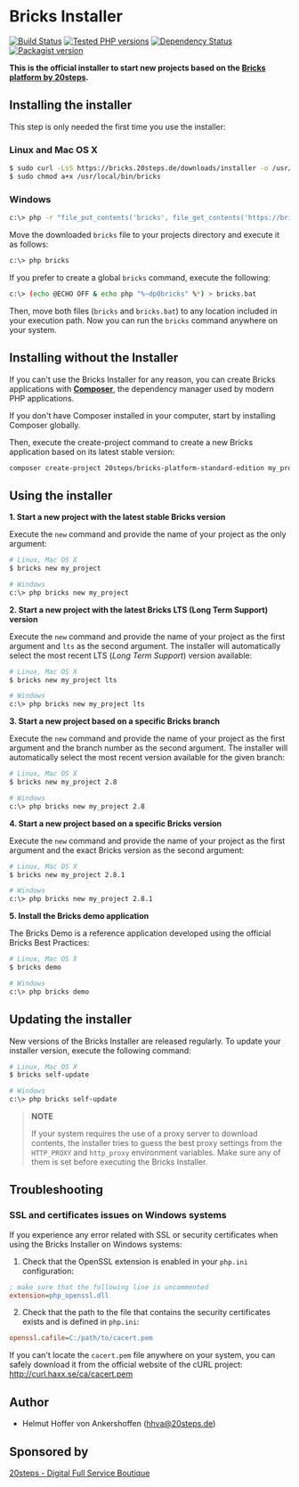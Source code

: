 Bricks Installer
=================

[![Build Status](https://travis-ci.org/20steps/bricks-installer.svg?branch=master)](https://travis-ci.org/20steps/bricks-installer)
[![Tested PHP versions](http://php-eye.com/badge/20steps/bricks-installer/tested.svg)](https://travis-ci.org/20steps/bricks-installer)
[![Dependency Status](https://www.versioneye.com/user/projects/58542d53ad9aa2003316bc27/badge.svg?style=flat-square)](https://www.versioneye.com/user/projects/58542d53ad9aa2003316bc27)
[![Packagist version](https://img.shields.io/packagist/v/20steps/bricks-installer.svg)](https://packagist.org/packages/20steps/bricks-installer)

**This is the official installer to start new projects based on the [**Bricks platform by 20steps**][1].**

Installing the installer
------------------------

This step is only needed the first time you use the installer:

### Linux and Mac OS X

```bash
$ sudo curl -LsS https://bricks.20steps.de/downloads/installer -o /usr/local/bin/bricks
$ sudo chmod a+x /usr/local/bin/bricks
```

### Windows

```bash
c:\> php -r "file_put_contents('bricks', file_get_contents('https://bricks.20steps.de/downloads/installer'));"
```

Move the downloaded `bricks` file to your projects directory and execute
it as follows:

```bash
c:\> php bricks
```

If you prefer to create a global `bricks` command, execute the following:

```bash
c:\> (echo @ECHO OFF & echo php "%~dp0bricks" %*) > bricks.bat
```

Then, move both files (`bricks` and `bricks.bat`) to any location included
in your execution path. Now you can run the `bricks` command anywhere on your
system.

Installing without the Installer
--------------------------------

If you can't use the Bricks Installer for any reason, you can create Bricks applications with [**Composer**][2], the dependency manager used by modern PHP applications.

If you don't have Composer installed in your computer, start by installing Composer globally. 

Then, execute the create-project command to create a new Bricks application based on its latest stable version:

```bash
composer create-project 20steps/bricks-platform-standard-edition my_project_name
```
 
Using the installer
-------------------

**1. Start a new project with the latest stable Bricks version**

Execute the `new` command and provide the name of your project as the only
argument:

```bash
# Linux, Mac OS X
$ bricks new my_project

# Windows
c:\> php bricks new my_project
```

**2. Start a new project with the latest Bricks LTS (Long Term Support) version**

Execute the `new` command and provide the name of your project as the first
argument and `lts` as the second argument. The installer will automatically
select the most recent LTS (*Long Term Support*) version available:

```bash
# Linux, Mac OS X
$ bricks new my_project lts

# Windows
c:\> php bricks new my_project lts
```

**3. Start a new project based on a specific Bricks branch**

Execute the `new` command and provide the name of your project as the first
argument and the branch number as the second argument. The installer will
automatically select the most recent version available for the given branch:

```bash
# Linux, Mac OS X
$ bricks new my_project 2.8

# Windows
c:\> php bricks new my_project 2.8
```

**4. Start a new project based on a specific Bricks version**

Execute the `new` command and provide the name of your project as the first
argument and the exact Bricks version as the second argument:

```bash
# Linux, Mac OS X
$ bricks new my_project 2.8.1

# Windows
c:\> php bricks new my_project 2.8.1
```

**5. Install the Bricks demo application**

The Bricks Demo is a reference application developed using the official Bricks
Best Practices:

```bash
# Linux, Mac OS X
$ bricks demo

# Windows
c:\> php bricks demo
```

Updating the installer
----------------------

New versions of the Bricks Installer are released regularly. To update your
installer version, execute the following command:

```bash
# Linux, Mac OS X
$ bricks self-update

# Windows
c:\> php bricks self-update
```

> **NOTE**
>
> If your system requires the use of a proxy server to download contents, the
> installer tries to guess the best proxy settings from the `HTTP_PROXY` and
> `http_proxy` environment variables. Make sure any of them is set before
> executing the Bricks Installer.

Troubleshooting
---------------

### SSL and certificates issues on Windows systems

If you experience any error related with SSL or security certificates when using
the Bricks Installer on Windows systems:

1) Check that the OpenSSL extension is enabled in your `php.ini` configuration:

```ini
; make sure that the following line is uncommented
extension=php_openssl.dll
```

2) Check that the path to the file that contains the security certificates
exists and is defined in `php.ini`:

```ini
openssl.cafile=C:/path/to/cacert.pem
```

If you can't locate the `cacert.pem` file anywhere on your system, you can
safely download it from the official website of the cURL project:
http://curl.haxx.se/ca/cacert.pem


## Author

* Helmut Hoffer von Ankershoffen (hhva@20steps.de)

## Sponsored by
<a href="http://20steps.de">20steps - Digital Full Service Boutique</a>

[1]:  https://github.com/20steps/bricks-platform-standard-edition
[2]:  https://getcomposer.org/